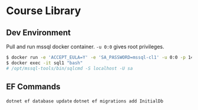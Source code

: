 # Course Library

## Dev Environment

Pull and run mssql docker container. `-u 0:0` gives root privileges.

```sh
$ docker run -e 'ACCEPT_EULA=Y' -e 'SA_PASSWORD=mssql-cl1' -u 0:0 -p 1433:1433 --name sql1 -v /home/james/dockervolumes/CourseLibrary:/var/opt/mssql -d mcr.microsoft.com/mssql/server
$ docker exec -it sql1 "bash"
# /opt/mssql-tools/bin/sqlcmd -S localhost -U sa
```

## EF Commands

`dotnet ef database update`
`dotnet ef migrations add InitialDb`
